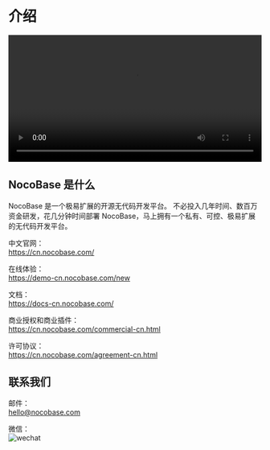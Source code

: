 # 介绍

<video width="100%" controls>
      <source src="https://static-docs.nocobase.com/NocoBase-CN-0426.mp4" type="video/mp4">
</video>

## NocoBase 是什么

NocoBase 是一个极易扩展的开源无代码开发平台。
不必投入几年时间、数百万资金研发，花几分钟时间部署 NocoBase，马上拥有一个私有、可控、极易扩展的无代码开发平台。

中文官网：  
https://cn.nocobase.com/

在线体验：  
https://demo-cn.nocobase.com/new

文档：  
https://docs-cn.nocobase.com/

商业授权和商业插件：  
https://cn.nocobase.com/commercial-cn.html

许可协议：  
https://cn.nocobase.com/agreement-cn.html

## 联系我们  

邮件：  
hello@nocobase.com

微信：  
![wechat](https://static-docs.nocobase.com/wechat.png)



